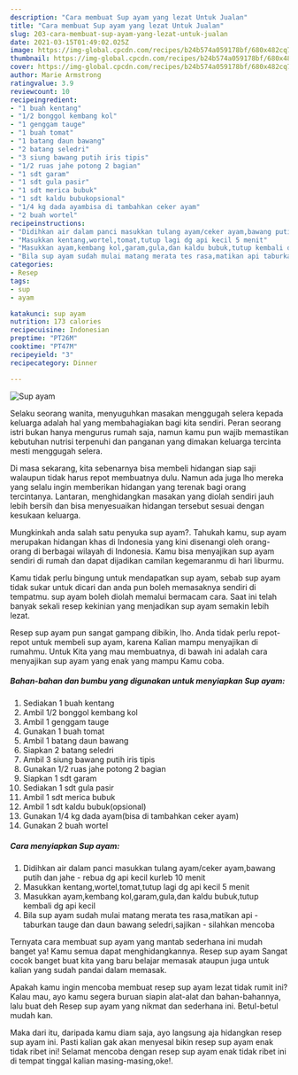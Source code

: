 ```yaml
---
description: "Cara membuat Sup ayam yang lezat Untuk Jualan"
title: "Cara membuat Sup ayam yang lezat Untuk Jualan"
slug: 203-cara-membuat-sup-ayam-yang-lezat-untuk-jualan
date: 2021-03-15T01:49:02.025Z
image: https://img-global.cpcdn.com/recipes/b24b574a059178bf/680x482cq70/sup-ayam-foto-resep-utama.jpg
thumbnail: https://img-global.cpcdn.com/recipes/b24b574a059178bf/680x482cq70/sup-ayam-foto-resep-utama.jpg
cover: https://img-global.cpcdn.com/recipes/b24b574a059178bf/680x482cq70/sup-ayam-foto-resep-utama.jpg
author: Marie Armstrong
ratingvalue: 3.9
reviewcount: 10
recipeingredient:
- "1 buah kentang"
- "1/2 bonggol kembang kol"
- "1 genggam tauge"
- "1 buah tomat"
- "1 batang daun bawang"
- "2 batang seledri"
- "3 siung bawang putih iris tipis"
- "1/2 ruas jahe potong 2 bagian"
- "1 sdt garam"
- "1 sdt gula pasir"
- "1 sdt merica bubuk"
- "1 sdt kaldu bubukopsional"
- "1/4 kg dada ayambisa di tambahkan ceker ayam"
- "2 buah wortel"
recipeinstructions:
- "Didihkan air dalam panci masukkan tulang ayam/ceker ayam,bawang putih dan jahe rebua dg api kecil kurleb 10 menit"
- "Masukkan kentang,wortel,tomat,tutup lagi dg api kecil 5 menit"
- "Masukkan ayam,kembang kol,garam,gula,dan kaldu bubuk,tutup kembali dg api kecil"
- "Bila sup ayam sudah mulai matang merata tes rasa,matikan api taburkan tauge dan daun bawang seledri,sajikan silahkan mencoba"
categories:
- Resep
tags:
- sup
- ayam

katakunci: sup ayam 
nutrition: 173 calories
recipecuisine: Indonesian
preptime: "PT26M"
cooktime: "PT47M"
recipeyield: "3"
recipecategory: Dinner

---
```



![Sup ayam](https://img-global.cpcdn.com/recipes/b24b574a059178bf/680x482cq70/sup-ayam-foto-resep-utama.jpg)

Selaku seorang wanita, menyuguhkan masakan menggugah selera kepada keluarga adalah hal yang membahagiakan bagi kita sendiri. Peran seorang istri bukan hanya mengurus rumah saja, namun kamu pun wajib memastikan kebutuhan nutrisi terpenuhi dan panganan yang dimakan keluarga tercinta mesti menggugah selera.

Di masa  sekarang, kita sebenarnya bisa membeli hidangan siap saji walaupun tidak harus repot membuatnya dulu. Namun ada juga lho mereka yang selalu ingin memberikan hidangan yang terenak bagi orang tercintanya. Lantaran, menghidangkan masakan yang diolah sendiri jauh lebih bersih dan bisa menyesuaikan hidangan tersebut sesuai dengan kesukaan keluarga. 



Mungkinkah anda salah satu penyuka sup ayam?. Tahukah kamu, sup ayam merupakan hidangan khas di Indonesia yang kini disenangi oleh orang-orang di berbagai wilayah di Indonesia. Kamu bisa menyajikan sup ayam sendiri di rumah dan dapat dijadikan camilan kegemaranmu di hari liburmu.

Kamu tidak perlu bingung untuk mendapatkan sup ayam, sebab sup ayam tidak sukar untuk dicari dan anda pun boleh memasaknya sendiri di tempatmu. sup ayam boleh diolah memalui bermacam cara. Saat ini telah banyak sekali resep kekinian yang menjadikan sup ayam semakin lebih lezat.

Resep sup ayam pun sangat gampang dibikin, lho. Anda tidak perlu repot-repot untuk membeli sup ayam, karena Kalian mampu menyajikan di rumahmu. Untuk Kita yang mau membuatnya, di bawah ini adalah cara menyajikan sup ayam yang enak yang mampu Kamu coba.

<!--inarticleads1-->

##### Bahan-bahan dan bumbu yang digunakan untuk menyiapkan Sup ayam:

1. Sediakan 1 buah kentang
1. Ambil 1/2 bonggol kembang kol
1. Ambil 1 genggam tauge
1. Gunakan 1 buah tomat
1. Ambil 1 batang daun bawang
1. Siapkan 2 batang seledri
1. Ambil 3 siung bawang putih iris tipis
1. Gunakan 1/2 ruas jahe potong 2 bagian
1. Siapkan 1 sdt garam
1. Sediakan 1 sdt gula pasir
1. Ambil 1 sdt merica bubuk
1. Ambil 1 sdt kaldu bubuk(opsional)
1. Gunakan 1/4 kg dada ayam(bisa di tambahkan ceker ayam)
1. Gunakan 2 buah wortel




<!--inarticleads2-->

##### Cara menyiapkan Sup ayam:

1. Didihkan air dalam panci masukkan tulang ayam/ceker ayam,bawang putih dan jahe - rebua dg api kecil kurleb 10 menit
1. Masukkan kentang,wortel,tomat,tutup lagi dg api kecil 5 menit
1. Masukkan ayam,kembang kol,garam,gula,dan kaldu bubuk,tutup kembali dg api kecil
1. Bila sup ayam sudah mulai matang merata tes rasa,matikan api - taburkan tauge dan daun bawang seledri,sajikan - silahkan mencoba




Ternyata cara membuat sup ayam yang mantab sederhana ini mudah banget ya! Kamu semua dapat menghidangkannya. Resep sup ayam Sangat cocok banget buat kita yang baru belajar memasak ataupun juga untuk kalian yang sudah pandai dalam memasak.

Apakah kamu ingin mencoba membuat resep sup ayam lezat tidak rumit ini? Kalau mau, ayo kamu segera buruan siapin alat-alat dan bahan-bahannya, lalu buat deh Resep sup ayam yang nikmat dan sederhana ini. Betul-betul mudah kan. 

Maka dari itu, daripada kamu diam saja, ayo langsung aja hidangkan resep sup ayam ini. Pasti kalian gak akan menyesal bikin resep sup ayam enak tidak ribet ini! Selamat mencoba dengan resep sup ayam enak tidak ribet ini di tempat tinggal kalian masing-masing,oke!.

